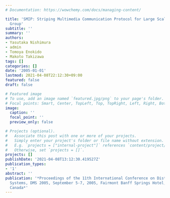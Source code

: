 ```yaml
---
# Documentation: https://wowchemy.com/docs/managing-content/

title: 'SMIP: Striping Multimedia Communication Protocol for Large Scale Hierarchical
  Group'
subtitle: ''
summary: ''
authors:
- Yasutaka Nishimura
- admin
- Tomoya Enokido
- Makoto Takizawa
tags: []
categories: []
date: '2005-01-01'
lastmod: 2021-04-08T22:12:30+09:00
featured: false
draft: false

# Featured image
# To use, add an image named `featured.jpg/png` to your page's folder.
# Focal points: Smart, Center, TopLeft, Top, TopRight, Left, Right, BottomLeft, Bottom, BottomRight.
image:
  caption: ''
  focal_point: ''
  preview_only: false

# Projects (optional).
#   Associate this post with one or more of your projects.
#   Simply enter your project's folder or file name without extension.
#   E.g. `projects = ["internal-project"]` references `content/project/deep-learning/index.md`.
#   Otherwise, set `projects = []`.
projects: []
publishDate: '2021-04-08T13:12:30.419527Z'
publication_types:
- '1'
abstract: ''
publication: '*Proceedings of the 11th International Conference on Distributed Multimedia
  Systems, DMS 2005, September 5-7, 2005, Fairmont Banff Springs Hotel, Banff, Alberta,
  Canada*'
---
```

